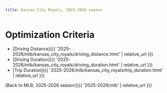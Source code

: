 ```yaml
---
title: Kansas City Royals, 2025-2026 season
---
```


# Optimization Criteria
- [Driving Distance]({{ '2025-2026/mlb/kansas_city_royals/driving_distance.html' | relative_url }})
- [Driving Duration]({{ '2025-2026/mlb/kansas_city_royals/driving_duration.html' | relative_url }})
- [Trip Duration]({{ '2025-2026/mlb/kansas_city_royals/trip_duration.html' | relative_url }})

[Back to MLB, 2025-2026 season]({{ '2025-2026/mlb' | relative_url }})
